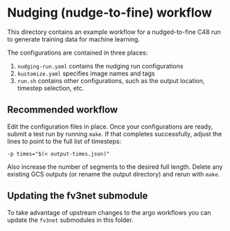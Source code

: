 # Nudging (nudge-to-fine) workflow

This directory contains an example workflow for a nudged-to-fine C48 run to
generate training data for machine learning. 

The configurations are contained in three places:

1. `nudging-run.yaml` contains the nudging run configurations
2. `kustomize.yaml` specifies image names and tags
1. `run.sh` contains other configurations, such as the output location,
   timestep selection, etc.

## Recommended workflow

Edit the configuration files in place. Once your configurations are ready,
submit a test run by running `make`. If that completes successfully, adjust the
lines to point to the full list of timesteps:

    -p times="$(< output-times.json)"

Also increase the number of segments to the desired full length. Delete any existing
GCS outputs (or rename the output directory) and rerun with `make`.

## Updating the fv3net submodule

To take advantage of upstream changes to the argo workflows you can update
the `fv3net` submodules in this folder.